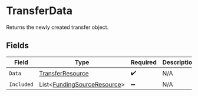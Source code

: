 # TransferData

Returns the newly created transfer object.


## Fields

| Field                                                                           | Type                                                                            | Required                                                                        | Description                                                                     |
| ------------------------------------------------------------------------------- | ------------------------------------------------------------------------------- | ------------------------------------------------------------------------------- | ------------------------------------------------------------------------------- |
| `Data`                                                                          | [TransferResource](../../Models/Components/TransferResource.md)                 | :heavy_check_mark:                                                              | N/A                                                                             |
| `Included`                                                                      | List<[FundingSourceResource](../../Models/Components/FundingSourceResource.md)> | :heavy_minus_sign:                                                              | N/A                                                                             |
